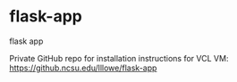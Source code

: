 # flask-app
flask app

Private GitHub repo for installation instructions for VCL VM:
https://github.ncsu.edu/lllowe/flask-app



